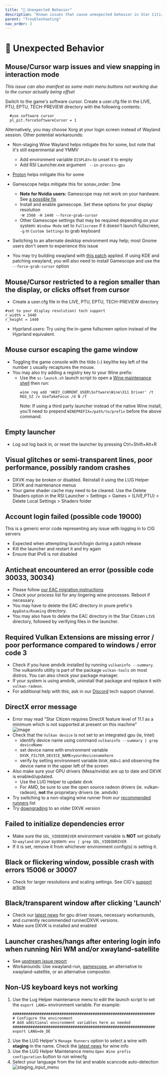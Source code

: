 ```yaml
---
title: "🤪 Unexpected Behavior"
description: "Known issues that cause unexpected behavior in Star Citizen on Linux + troubleshooting steps to resolve them"
parent: "Troubleshooting"
nav_order: 3
---
```


# 🤪 Unexpected Behavior

## Mouse/Cursor warp issues and view snapping in interaction mode
*This issue can also manifest as some main menu buttons not working due to the cursor actually being offset*

Switch to the game's software cursor. Create a user.cfg file in the LIVE, PTU, EPTU, TECH-PREVIEW directory with the following contents:
 ```
   #use software cursor
   pl_pit.forceSoftwareCursor = 1
 ```
Alternatively, you may choose Xorg at your login screen instead of Wayland session.
Other potential workarounds:
- Non-staging Wine Wayland helps mitigate this for some, but note that it's still experimental and YMMV
  - Add environment variable `DISPLAY=` to unset it to empty
  - Add RSI Launcher.exe argument ` --in-process-gpu`
- [Proton](/Alternative-Installations#proton-installation) helps mitigate this for some
- Gamescope helps mitigate this for sonav_order: 3me
  - **Note for Nvidia users:** Gamescope may not work on your hardware. See [a possible fix](nvidia#gamescope-not-working)
  - Install and enable gamescope. Set these options for your display resolution  
  `-W 2560 -H 1440 --force-grab-cursor`
  - Other Gamescope settings that may be required depending on your system: `Window Mode` set to `Fullscreen` if it doesn't launch fullscreen, `-g` in `Custom Settings` to grab keyboard

- Switching to an alternate desktop environment may help; most Gnome users don't seem to experience this issue
- You may try building xwayland with [this patch](https://github.com/Nobara-Project/rpm-sources/blob/main/baseos/xorg-x11-server-Xwayland/xwayland-pointer-warp-fix.patch) applied. If using KDE and patching xwayland, you will also need to install Gamescope and use the `--force-grab-cursor` option


## Mouse/Cursor restricted to a region smaller than the display, or clicks offset from cursor
- Create a user.cfg file in the LIVE, PTU, EPTU, TECH-PREVIEW directory
 ```
 #set to your display resolution) tech support
 r_width = 3440
 r_height = 1440
 ```
- Hyprland users: Try using the in-game fullscreen option instead of the Hyprland equivalent.


## Mouse cursor escaping the game window
- Toggling the game console with the tilde (`~`) key/the key left of the number `1` usually recaptures the mouse.
- You may also try adding a registry key to your Wine prefix:
   - Use the `sc-launch.sh` launch script to open a [Wine maintenance shell](/Tips-and-Tricks#how-to-get-a-wine-maintenance-shell-using-the-launch-script) then run:
     ```
     wine reg add 'HKEY_CURRENT_USER\Software\Wine\X11 Driver' /t REG_SZ /v UseTakeFocus /d N /f
     ```
     Note: If using a third party launcher instead of the native Wine install, you'll need to prepend `WINEPREFIX=/path/to/prefix` before the above command.


## Empty launcher
- Log out log back in, or reset the launcher by pressing Ctrl+Shift+Alt+R


## Visual glitches or semi-transparent lines, poor performance, possibly random crashes
- DXVK may be broken or disabled. Reinstall it using the LUG Helper DXVK and maintenance menus
- Your game shader cache may need to be cleared. Use the Delete Shaders option in the RSI Launcher > Settings > Games > {LIVE,PTU} > Delete Local Settings > Shaders folder


## Account login failed (possible code 19000)
This is a generic error code representing any issue with logging in to CIG servers
- Expected when attempting launch/login during a patch release
- Kill the launcher and restart it and try again
- Ensure that IPv6 is not disabled

## Anticheat encountered an error (possible code 30033, 30034)
- Please follow [our EAC migration instructions](/Tips-and-Tricks#easy-anti-cheat)
- Check your process list for any lingering wine processes. Reboot if necessary.
- You may have to delete the EAC directory in youre prefix's `AppData/Roaming` directory.
- You may also have to delete the EAC directory in the Star Citizen `LIVE` directory, followed by verifying files in the launcher.


## Required Vulkan Extensions are missing error / poor performance compared to windows / error code 3
- Check if you have amdvlk installed by running `vulkaninfo --summary`. The vulkaninfo utility is part of the package `vulkan-tools` on most distros. You can also check your package manager.
- If your system is using amdvlk, uninstall that package and replace it with `vulkan-radeon`.
- For additional help with this, ask in our [Discord](/) tech support channel.


## DirectX error message
- Error may read "Star Citizen requires DirectX feature level of 11.1 as a minimum which is not supported at present on this machine"  
  ![image](https://user-images.githubusercontent.com/3657071/224719841-ba1e831b-4ace-4f14-b423-3e49528154c6.png)
- Check that the `Vulkan device` is not set to an integrated gpu (ie, Intel)
  - identify device name using command `vulkaninfo --summary | grep deviceName`
  - set device name with environment variable `DXVK_FILTER_DEVICE_NAME=yourdevicenamehere`
  - verify by setting environment variable `DXVK_HUD=1` and observing the device name in the upper left of the screen
- Also make sure your GPU drivers (Mesa/nvidia) are up to date and DXVK is enabled/updated.
  - Use the LUG Helper to update dxvk
  - For AMD, be sure to use the open source radeon drivers (ie. vulkan-radeon), **not** the proprietary drivers (ie. amdvlk)
- Try switching to a non-staging wine runner from our [recommended runners](/Tips-and-Tricks#recommended-runners) list
- Try [downgrading](/Tips-and-Tricks#updating-dxvk-within-a-wine-prefix) to an older DXVK version


## Failed to initialize dependencies error
- Make sure the `SDL_VIDEODRIVER` environment variable is **NOT** set globally to `wayland` on your system: `env | grep SDL_VIDEODRIVER`
- If it is set, remove it from whichever environment config(s) is setting it.


## Black or flickering window, possible crash with errors 15006 or 30007
- Check for larger resolutions and scaling settings.  See CIG's [support article](https://support.robertsspaceindustries.com/hc/en-us/articles/360000081887-Guide-to-Graphic-Issues#large-res)


## Black/transparent window after clicking 'Launch'
- Check our [latest news](/#news) for gpu driver issues, necessary workarounds, and currently recommended runner/DXVK versions.
- Make sure DXVK is installed and enabled


## Launcher crashes/hangs after entering login info when running Niri WM and/or xwayland-satellite
- See [upstream issue report](https://github.com/Supreeeme/xwayland-satellite/issues/189)
- Workarounds: Use xwayland-run, [gamescope](/Tips-and-Tricks#gamescope), an alternative to xwayland-satellite, or an alternative compositor.


## Non-US keyboard keys not working
1. Use the Lug Helper maintenance menu to edit the launch script to set the `export LANG=` environment variable. For example:
    ```
    ################################################################
    # Configure the environment
    # Add additional environment variables here as needed
    ################################################################
    export LANG=de_DE
    ```
3. Use the LUG Helper's `Manage Runners` option to select a wine with **staging** in the name. Check the [latest news](/#general-news) for wine info 
4. Use the LUG Helper Maintenance menu `Open Wine prefix configuration` button to run winecfg
5. Select your language from the list and enable scancode auto-detection
 ![staging_input_menu](https://github.com/user-attachments/assets/94908f79-682d-42ac-89fc-4564f09c3b7c)

